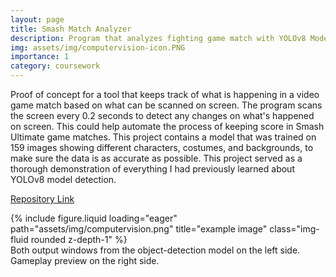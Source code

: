 ```yaml
---
layout: page
title: Smash Match Analyzer
description: Program that analyzes fighting game match with YOLOv8 Model Detection 
img: assets/img/computervision-icon.PNG
importance: 1
category: coursework
---
```


Proof of concept for a tool that keeps track of what is happening in a video game match based on what can be scanned on screen. The program scans the screen every 0.2 seconds to detect any changes on what's happened on screen. This could help automate the process of keeping score in Smash Ultimate game matches. This project contains a model that was trained on 159 images showing different characters, costumes, and backgrounds, to make sure the data is as accurate as possible. This project served as a thorough demonstration of everything I had previously learned about YOLOv8 model detection.

<a href="https://github.com/j-sprague/computervision-project-ssbu">Repository Link</a>

<div class="row">
    <div class="col-sm mt-3 mt-md-0">
        {% include figure.liquid loading="eager" path="assets/img/computervision.png" title="example image" class="img-fluid rounded z-depth-1" %}
    </div>
</div>
<div class="caption">
    Both output windows from the object-detection model on the left side. Gameplay preview on the right side.
</div>

